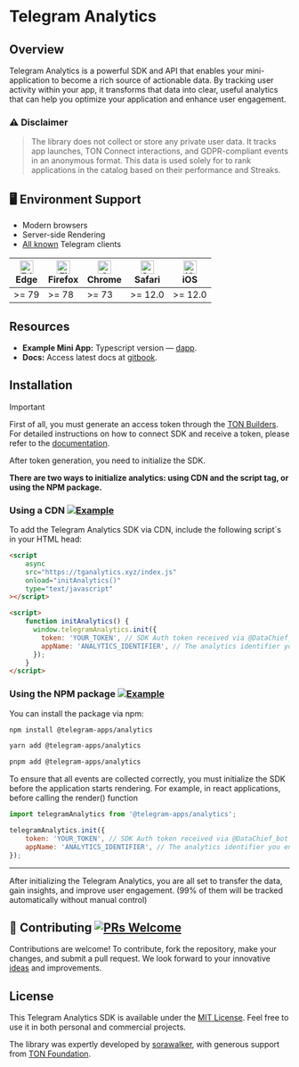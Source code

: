 # Telegram Analytics

## Overview

Telegram Analytics is a powerful SDK and API that enables your mini-application to become a rich source of actionable data. By tracking user activity within your app, it transforms that data into clear, useful analytics that can help you optimize your application and enhance user engagement.

### ⚠️ **Disclaimer**

> The library does not collect or store any private user data. It tracks app launches, TON Connect interactions, and GDPR-compliant events in an anonymous format. This data is used solely for to rank applications in the catalog based on their performance and Streaks.

## 🖥️ Environment Support

- Modern browsers
- Server-side Rendering
- [All known](https://telegram.org/apps) Telegram clients

| [<img src="https://raw.githubusercontent.com/alrra/browser-logos/master/src/edge/edge_48x48.png" alt="Edge" width="24px" height="24px" />](http://godban.github.io/browsers-support-badges/)<br>Edge | [<img src="https://raw.githubusercontent.com/alrra/browser-logos/master/src/firefox/firefox_48x48.png" alt="Firefox" width="24px" height="24px" />](http://godban.github.io/browsers-support-badges/)<br>Firefox | [<img src="https://raw.githubusercontent.com/alrra/browser-logos/master/src/chrome/chrome_48x48.png" alt="Chrome" width="24px" height="24px" />](http://godban.github.io/browsers-support-badges/)<br>Chrome | [<img src="https://raw.githubusercontent.com/alrra/browser-logos/master/src/safari/safari_48x48.png" alt="Safari" width="24px" height="24px" />](http://godban.github.io/browsers-support-badges/)<br>Safari | [<img src="https://raw.githubusercontent.com/alrra/browser-logos/master/src/safari/safari_48x48.png" alt="iOS" width="24px" height="24px" />](http://godban.github.io/browsers-support-badges/)<br>iOS |
|------------------------------------------------------------------------------------------------------------------------------------------------------------------------------------------------------|------------------------------------------------------------------------------------------------------------------------------------------------------------------------------------------------------------------|--------------------------------------------------------------------------------------------------------------------------------------------------------------------------------------------------------------|--------------------------------------------------------------------------------------------------------------------------------------------------------------------------------------------------------------|-----------------------------------------------------------------------------------------------------------------------------------------------------------------------------------------------------------------|
| \>= 79 | \>= 78 | \>= 73 | \>= 12.0 | \>= 12.0                                                                                                                                                                                                        |

## Resources

- **Example Mini App:** Typescript version — [dapp](https://github.com/Dimitreee/demo-dapp-with-analytics).
- **Docs:** Access latest docs at [gitbook](https://docs.tganalytics.xyz/).

## Installation

> [!IMPORTANT]
>First of all, you must generate an access token through the [TON Builders](https://builders.ton.org). For detailed instructions on how to connect SDK and receive a token, please refer to the [documentation](https://docs.tganalytics.xyz/).

After token generation, you need to initialize the SDK.

**There are two ways to initialize analytics: using CDN and the script tag, or using the NPM package.**

### Using a CDN [![Example](https://img.shields.io/badge/Example-gray?logo=github)](https://github.com/sorawalker/demo-dapp-with-analytics/blob/patch-1/index.html)

To add the Telegram Analytics SDK via CDN, include the following script`s in your HTML head:

```html
<script 
    async 
    src="https://tganalytics.xyz/index.js" 
    onload="initAnalytics()" 
    type="text/javascript"
></script>
```

```html
<script>
    function initAnalytics() {
      window.telegramAnalytics.init({
        token: 'YOUR_TOKEN', // SDK Auth token received via @DataChief_bot
        appName: 'ANALYTICS_IDENTIFIER', // The analytics identifier you entered in @DataChief_bot
      });
    }
</script>
```

### Using the NPM package [![Example](https://img.shields.io/badge/Example-gray?logo=github)](https://github.com/sorawalker/demo-dapp-with-analytics/blob/master/src/main.tsx)

You can install the package via npm:

```sh
npm install @telegram-apps/analytics
```

```sh
yarn add @telegram-apps/analytics
```

```sh
pnpm add @telegram-apps/analytics
```

To ensure that all events are collected correctly, you must initialize the SDK before the application starts rendering. For example, in react applications, before calling the render() function

```javascript
import telegramAnalytics from '@telegram-apps/analytics';

telegramAnalytics.init({
    token: 'YOUR_TOKEN', // SDK Auth token received via @DataChief_bot
    appName: 'ANALYTICS_IDENTIFIER', // The analytics identifier you entered in @DataChief_bot
});
```

-----

After initializing the Telegram Analytics, you are all set to transfer the data, gain insights, and improve user engagement. (99% of them will be tracked automatically without manual control)

## 🤝 Contributing [![PRs Welcome](https://img.shields.io/badge/PRs-welcome-brightgreen.svg?style=flat-square)](http://makeapullrequest.com)

Contributions are welcome! To contribute, fork the repository, make your changes, and submit a pull request. We look forward to your innovative [ideas](https://github.com/Telegram-Mini-Apps/TelegramAnalytics/pulls) and improvements.

## License

This Telegram Analytics SDK is available under the [MIT License](https://opensource.org/license/mit). Feel free to use it in both personal and commercial projects.

The library was expertly developed by [sorawalker](https://github.com/sorawalker), with generous support from [TON Foundation](https://github.com/ton-society/grants-and-bounties/).

